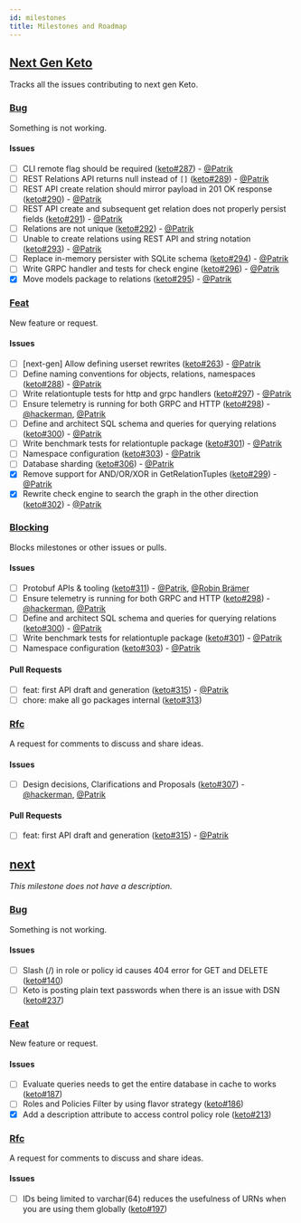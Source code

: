 ```yaml
---
id: milestones
title: Milestones and Roadmap
---
```


## [Next Gen Keto](https://github.com/ory/keto/milestone/3)

Tracks all the issues contributing to next gen Keto.

### [Bug](https://github.com/ory/keto/labels/bug)

Something is not working.

#### Issues

- [ ] CLI remote flag should be required ([keto#287](https://github.com/ory/keto/issues/287)) - [@Patrik](https://github.com/zepatrik)
- [ ] REST Relations API returns null instead of `[]` ([keto#289](https://github.com/ory/keto/issues/289)) - [@Patrik](https://github.com/zepatrik)
- [ ] REST API create relation should mirror payload in 201 OK response ([keto#290](https://github.com/ory/keto/issues/290)) - [@Patrik](https://github.com/zepatrik)
- [ ] REST API create and subsequent get relation does not properly persist fields ([keto#291](https://github.com/ory/keto/issues/291)) - [@Patrik](https://github.com/zepatrik)
- [ ] Relations are not unique ([keto#292](https://github.com/ory/keto/issues/292)) - [@Patrik](https://github.com/zepatrik)
- [ ] Unable to create relations using REST API and string notation ([keto#293](https://github.com/ory/keto/issues/293)) - [@Patrik](https://github.com/zepatrik)
- [ ] Replace in-memory persister with SQLite schema ([keto#294](https://github.com/ory/keto/issues/294)) - [@Patrik](https://github.com/zepatrik)
- [ ] Write GRPC handler and tests for check engine ([keto#296](https://github.com/ory/keto/issues/296)) - [@Patrik](https://github.com/zepatrik)
- [x] Move models package to relations ([keto#295](https://github.com/ory/keto/issues/295)) - [@Patrik](https://github.com/zepatrik)

### [Feat](https://github.com/ory/keto/labels/feat)

New feature or request.

#### Issues

- [ ] [next-gen] Allow defining userset rewrites ([keto#263](https://github.com/ory/keto/issues/263)) - [@Patrik](https://github.com/zepatrik)
- [ ] Define naming conventions for objects, relations, namespaces ([keto#288](https://github.com/ory/keto/issues/288)) - [@Patrik](https://github.com/zepatrik)
- [ ] Write relationtuple tests for http and grpc handlers ([keto#297](https://github.com/ory/keto/issues/297)) - [@Patrik](https://github.com/zepatrik)
- [ ] Ensure telemetry is running for both GRPC and HTTP ([keto#298](https://github.com/ory/keto/issues/298)) - [@hackerman](https://github.com/aeneasr), [@Patrik](https://github.com/zepatrik)
- [ ] Define and architect SQL schema and queries for querying relations ([keto#300](https://github.com/ory/keto/issues/300)) - [@Patrik](https://github.com/zepatrik)
- [ ] Write benchmark tests for relationtuple package ([keto#301](https://github.com/ory/keto/issues/301)) - [@Patrik](https://github.com/zepatrik)
- [ ] Namespace configuration ([keto#303](https://github.com/ory/keto/issues/303)) - [@Patrik](https://github.com/zepatrik)
- [ ] Database sharding ([keto#306](https://github.com/ory/keto/issues/306)) - [@Patrik](https://github.com/zepatrik)
- [x] Remove support for AND/OR/XOR in GetRelationTuples ([keto#299](https://github.com/ory/keto/issues/299)) - [@Patrik](https://github.com/zepatrik)
- [x] Rewrite check engine to search the graph in the other direction ([keto#302](https://github.com/ory/keto/issues/302)) - [@Patrik](https://github.com/zepatrik)

### [Blocking](https://github.com/ory/keto/labels/blocking)

Blocks milestones or other issues or pulls.

#### Issues

- [ ] Protobuf APIs & tooling ([keto#311](https://github.com/ory/keto/issues/311)) - [@Patrik](https://github.com/zepatrik), [@Robin Brämer](https://github.com/robinbraemer)
- [ ] Ensure telemetry is running for both GRPC and HTTP ([keto#298](https://github.com/ory/keto/issues/298)) - [@hackerman](https://github.com/aeneasr), [@Patrik](https://github.com/zepatrik)
- [ ] Define and architect SQL schema and queries for querying relations ([keto#300](https://github.com/ory/keto/issues/300)) - [@Patrik](https://github.com/zepatrik)
- [ ] Write benchmark tests for relationtuple package ([keto#301](https://github.com/ory/keto/issues/301)) - [@Patrik](https://github.com/zepatrik)
- [ ] Namespace configuration ([keto#303](https://github.com/ory/keto/issues/303)) - [@Patrik](https://github.com/zepatrik)

#### Pull Requests

- [ ] feat: first API draft and generation ([keto#315](https://github.com/ory/keto/pull/315)) - [@Patrik](https://github.com/zepatrik)
- [ ] chore: make all go packages internal ([keto#313](https://github.com/ory/keto/pull/313))

### [Rfc](https://github.com/ory/keto/labels/rfc)

A request for comments to discuss and share ideas.

#### Issues

- [ ] Design decisions, Clarifications and Proposals ([keto#307](https://github.com/ory/keto/issues/307)) - [@hackerman](https://github.com/aeneasr), [@Patrik](https://github.com/zepatrik)

#### Pull Requests

- [ ] feat: first API draft and generation ([keto#315](https://github.com/ory/keto/pull/315)) - [@Patrik](https://github.com/zepatrik)

## [next](https://github.com/ory/keto/milestone/2)

_This milestone does not have a description._

### [Bug](https://github.com/ory/keto/labels/bug)

Something is not working.

#### Issues

- [ ] Slash (/) in role or policy id causes 404 error for GET and DELETE ([keto#140](https://github.com/ory/keto/issues/140))
- [ ] Keto is posting plain text passwords when there is an issue with DSN ([keto#237](https://github.com/ory/keto/issues/237))

### [Feat](https://github.com/ory/keto/labels/feat)

New feature or request.

#### Issues

- [ ] Evaluate queries needs to get the entire database in cache to works ([keto#187](https://github.com/ory/keto/issues/187))
- [ ] Roles and Policies Filter by using flavor strategy ([keto#186](https://github.com/ory/keto/issues/186))
- [x] Add a description attribute to access control policy role ([keto#213](https://github.com/ory/keto/issues/213))

### [Rfc](https://github.com/ory/keto/labels/rfc)

A request for comments to discuss and share ideas.

#### Issues

- [ ] IDs being limited to varchar(64) reduces the usefulness of URNs when you are using them globally ([keto#197](https://github.com/ory/keto/issues/197))
